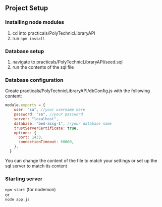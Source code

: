 ## Project Setup

### Installing node modules
1. cd into practicals/PolyTechnicLibraryAPI
2. run ``npm install``

### Database setup
1. navigate to practicals/PolyTechnicLibraryAPI/seed.sql
2. run the contents of the sql file 

### Database configuration

Create practicals/PolyTechnicLibraryAPI/dbConfig.js with the following content: <br />
```js
module.exports = {
    user: "sa", //your username here
    password: "sa", //your password
    server: "localhost",
    database: "bed-assg-1", //your database name
    trustServerCertificate: true,
    options: {
      port: 1433, 
      connectionTimeout: 60000, 
    },
  }
```
You can change the content of the file to match your settings or set up the sql server to match its content


### Starting server
``npm start`` (for nodemon) <br />
or <br />
``node app.js``
